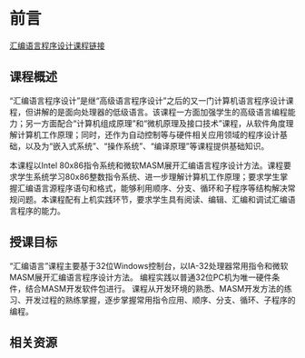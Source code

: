# 前言

[汇编语言程序设计课程链接](https://www.icourse163.org/learn/ZZU-1001796025)

## 课程概述

“汇编语言程序设计”是继“高级语言程序设计”之后的又一门计算机语言程序设计课程，但讲解的是面向处理器的低级语言。该课程一方面加强学生的高级语言编程能力；另一方面配合“计算机组成原理”和“微机原理及接口技术”课程，从软件角度理解计算机工作原理；同时，还作为自动控制等与硬件相关应用领域的程序设计基础，以及为“嵌入式系统”、“操作系统”、“编译原理”等课程提供基础知识。

本课程以Intel 80x86指令系统和微软MASM展开汇编语言程序设计方法。课程要求学生系统学习80x86整数指令系统、进一步理解计算机工作原理；要求学生掌握汇编语言源程序语句和格式，能够利用顺序、分支、循环和子程序等结构解决常规问题。本课程配有上机实践环节，要求学生具有阅读、编辑、汇编和调试汇编语言程序的能力。

## 授课目标

“汇编语言”课程主要基于32位Windows控制台，以IA-32处理器常用指令和微软MASM展开汇编语言程序设计方法。 编程实践以普通32位PC机为唯一硬件条件，结合MASM开发软件包进行。 课程从开发环境的熟悉、MASM开发方法的练习、开发过程的熟练掌握，逐步掌握常用指令应用、顺序、分支、循环、子程序的编程。

## 相关资源








